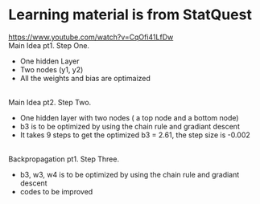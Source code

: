 # Learning material is from StatQuest <br>
https://www.youtube.com/watch?v=CqOfi41LfDw
<br> Main Idea pt1. Step One. <br>
- One hidden Layer
- Two nodes (y1, y2)
- All the weights and bias are optimaized

<br> Main Idea pt2. Step Two. <br>
- One hidden layer with two nodes ( a top node and a bottom node)
- b3 is to be optimized by using the chain rule and gradiant descent
- It takes 9 steps to get the optimized b3 = 2.61, the step size is -0.002

<br> Backpropagation pt1. Step Three. <br>
- b3, w3, w4 is to be optimized by using the chain rule and gradiant descent
- codes to be improved
